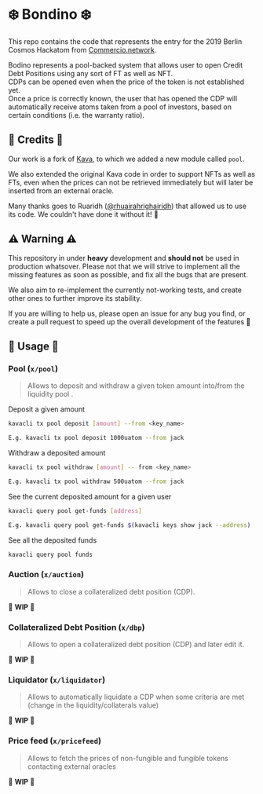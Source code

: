 # ❄️ Bondino ❄️
This repo contains the code that represents the entry for the 2019 Berlin Cosmos Hackatom from [Commercio.network](https://commercio.network). 

Bodino represents a pool-backed system that allows user to open Credit Debt Positions using any sort of FT as well 
as NFT.  
CDPs can be opened even when the price of the token is not established yet.  
Once a price is correctly known, the user that has opened the CDP will automatically receive atoms taken from a pool of 
investors, based on certain conditions (i.e. the warranty ratio). 

## 📝 Credits 📝
Our work is a fork of [Kava](https://github.com/Kava-Labs/kava-devnet), to which we added a new module called `pool`.

We also extended the original Kava code in order to support NFTs as well as FTs, even when the prices can not be 
retrieved immediately but will later be inserted from an external oracle.

Many thanks goes to Ruaridh ([@rhuairahrighairidh](https://github.com/rhuairahrighairidh)) that allowed us to use its code. We couldn't have done it without it! 💯

## ⚠️ Warning ⚠️
This repository in under **heavy** development and **should not** be used in production whatsover. Please not that we will strive to implement all the missing features as soon as possible, and fix all the bugs that are present. 

We also aim to re-implement the currently not-working tests, and create other ones to further improve its stability. 

If you are willing to help us, please open an issue for any bug you find, or create a pull request to speed up the overall development of the features 💪

## 📜 Usage 📜
### Pool (`x/pool`)

> Allows to deposit and withdraw a given token amount into/from the liquidity pool .

Deposit a given amount 
```bash
kavacli tx pool deposit [amount] --from <key_name>

E.g. kavacli tx pool deposit 1000uatom --from jack
``` 

Withdraw a deposited amount
```bash
kavacli tx pool withdraw [amount] -- from <key_name>

E.g. kavacli tx pool withdraw 500uatom --from jack
```

See the current deposited amount for a given user
```bash
kavacli query pool get-funds [address]

E.g. kavacli query pool get-funds $(kavacli keys show jack --address) 
```

See all the deposited funds 
```bash
kavacli query pool funds 
``` 

### Auction (`x/auction`)
> Allows to close a collateralized debt position (CDP). 

🔨 **WIP** 🔨

### Collateralized Debt Position (`x/dbp`)
> Allows to open a collateralized debt position (CDP) and later edit it.

🔨 **WIP** 🔨

### Liquidator (`x/liquidator`)
> Allows to automatically liquidate a CDP when some criteria are met (change in the liquidity/collaterals value)

🔨 **WIP** 🔨

### Price feed (`x/pricefeed`)
> Allows to fetch the prices of non-fungible and fungible tokens contacting external oracles

🔨 **WIP** 🔨

